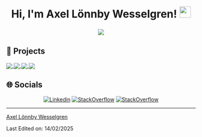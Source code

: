 <h1 align="center">
Hi, I'm Axel Lönnby Wesselgren!
	<a href="https://github.com/axelwesselgren" target="_self">
		<img src="https://media.giphy.com/media/hvRJCLFzcasrR4ia7z/giphy.gif" width="30">
	</a>
</h1>
<h3 align="center">
  <a href="https://github.com/yourusername">
    <img src="https://readme-typing-svg.herokuapp.com?lines=IT+Student+from+Stockholm,+Sweden&center=true&width=380&height=45">
  </a>
</h3>

## 🚀 Projects
<p>
  <a href="https://github.com/axelwesselgren/weatherApp">
    <img align="center" src="https://github-readme-stats.vercel.app/api/pin/?username=axelwesselgren&repo=weatherApp&theme=dark" />
  </a>
  <a href="https://github.com/axelwesselgren/mrkoll.se-scraper">
    <img align="center" src="https://github-readme-stats.vercel.app/api/pin/?username=axelwesselgren&repo=mrkoll.se-scraper&theme=dark" />
  </a>
  <a href="https://github.com/axelwesselgren/stackster-public">
    <img align="center" src="https://github-readme-stats.vercel.app/api/pin/?username=axelwesselgren&repo=stackster-public&theme=dark" />
  </a>
   <a href="https://github.com/axelwesselgren/toolvoyage-public">
    <img align="center" src="https://github-readme-stats.vercel.app/api/pin/?username=axelwesselgren&repo=toolvoyage-public&theme=dark" />
  </a>
</p>

## 🌐 Socials
<p align="center">
  <a href="https://www.linkedin.com/in/axel-l%C3%B6nnby-wesselgren-4486661b9/"><img alt="Linkedin" src="https://img.shields.io/badge/linkedin-%230077B5.svg?style=for-the-badge&logo=linkedin&logoColor=white"></a>
  <a href="https://stackoverflow.com/users/22626139/axel-l%c3%b6nnby-wesselgren"><img alt="StackOverflow" src="https://img.shields.io/badge/-Stackoverflow-FE7A16?style=for-the-badge&logo=stack-overflow&logoColor=white"></a>
  <a href="https://leetcode.com/u/axelwesselgren/"><img alt="StackOverflow" src="https://img.shields.io/badge/LeetCode-FFA116?style=for-the-badge&logo=leetcode&logoColor=white"></a>
</p>

------

[Axel Lönnby Wesselgren](https://github.com/axelwesselgren)

Last Edited on: 14/02/2025
